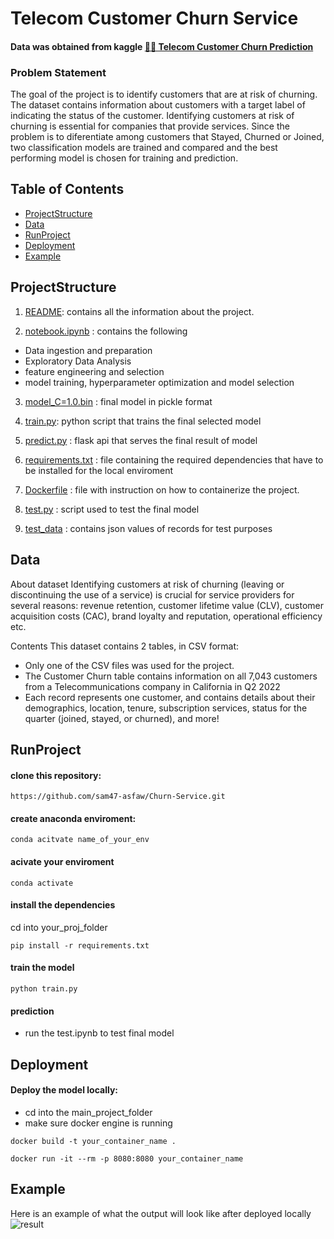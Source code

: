 # Telecom Customer Churn Service
#### Data was obtained from kaggle [🙁📡 Telecom Customer Churn Prediction](https://www.kaggle.com/datasets/shilongzhuang/telecom-customer-churn-by-maven-analytics)
### Problem Statement
The goal of the project is to identify customers that are at risk of churning. The dataset contains information about customers with a target label of indicating the status of the customer.
Identifying customers at risk of churning is essential for companies that provide services. Since the problem is to diferentiate among customers that Stayed, Churned or Joined, two classification models are trained and compared and the best performing model is chosen for training and prediction.

## Table of Contents

- [ProjectStructure](#projectstructure)
- [Data](#data)
- [RunProject](#runproject)
- [Deployment](#deployment)
- [Example](#example)


## ProjectStructure
1. [README](https://github.com/sam47-asfaw/Churn-Service/blob/main/README.md): contains all the information about the project.

2. [notebook.ipynb](https://github.com/sam47-asfaw/Churn-Service/blob/main/notebook.ipynb) : contains the following  
 * Data ingestion and preparation
 * Exploratory Data Analysis
 * feature engineering and selection
 * model training, hyperparameter optimization and model selection

3. [model_C=1.0.bin](https://github.com/sam47-asfaw/Churn-Service/blob/main/model_C=1.0.bin) : final model in pickle format
   
4. [train.py](https://github.com/sam47-asfaw/Churn-Service/blob/main/train.py): python script that trains the final selected model



5. [predict.py](https://github.com/sam47-asfaw/Churn-Service/blob/main/predict.py) : flask api that serves the final result of model

6. [requirements.txt](https://github.com/sam47-asfaw/Churn-Service/blob/main/requirements.txt) : file containing the required dependencies that have to be installed for the local enviroment

7. [Dockerfile](https://github.com/sam47-asfaw/Churn-Service/blob/main/Dockerfile) : file with instruction on how to containerize the project.

8. [test.py](https://github.com/sam47-asfaw/Churn-Service/blob/main/test.py) : script used to test the final model

9. [test_data](https://github.com/sam47-asfaw/Churn-Service/blob/main/test_data) : contains json values of records for test purposes 

## Data
About dataset
  Identifying customers at risk of churning (leaving or discontinuing the use of a service) is crucial for service providers for several    reasons: revenue retention, customer lifetime value (CLV), customer acquisition costs (CAC), brand loyalty and reputation, operational 
  efficiency etc.
  
Contents
 This dataset contains 2 tables, in CSV format:
* Only one of the CSV files was used for the project. 
* The Customer Churn table contains information on all 7,043 customers from a Telecommunications company in California in Q2 2022
* Each record represents one customer, and contains details about their demographics, location, tenure, subscription services, status for the quarter (joined, stayed, or churned), and more!

## RunProject

#### clone this repository:
```
https://github.com/sam47-asfaw/Churn-Service.git
```
#### create anaconda enviroment:
```
conda acitvate name_of_your_env
```

#### acivate your enviroment
```
conda activate
```

#### install the dependencies
cd into your_proj_folder
```
pip install -r requirements.txt
```
#### train the model
```
python train.py
```
#### prediction
* run the test.ipynb to test final model
  
## Deployment
#### Deploy the model locally:
* cd into the main_project_folder
* make sure docker engine is running
```
docker build -t your_container_name .

```
```
docker run -it --rm -p 8080:8080 your_container_name

```

## Example
Here is an example of what the output will look like after deployed locally
![result](https://github.com/sam47-asfaw/Churn-Service/assets/62788450/38cc0f28-933e-475b-b554-2f34ce511c15)



